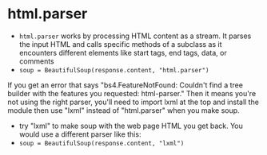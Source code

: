 # html.parser

- `html.parser` works by processing HTML content as a stream. It parses the input HTML and calls specific methods of a subclass as it encounters different elements like start tags, end tags, data, or comments
- `soup = BeautifulSoup(response.content, "html.parser")`


If you get an error that says "bs4.FeatureNotFound: Couldn't find a tree builder with the features you requested: html-parser." Then it means you're not using the right parser, you'll need to import lxml at the top and install the module then use "lxml" instead of "html.parser" when you make soup.
- try "lxml" to make soup with the web page HTML you get back. You would use a different parser like this:
- `soup = BeautifulSoup(response.content, "lxml")`



